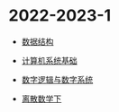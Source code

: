 # 2022-2023-1

- [数据结构](https://github.com/Aliaxy/BUPT/tree/main/2022-2023-1/数据结构)

- [计算机系统基础](https://github.com/Aliaxy/BUPT/tree/main/2022-2023-1/计算机系统基础)

- [数字逻辑与数字系统](https://github.com/Aliaxy/BUPT/tree/main/2022-2023-1/数字逻辑与数字系统)

- [离散数学下](https://github.com/Aliaxy/BUPT/tree/main/2022-2023-1/离散数学下)
